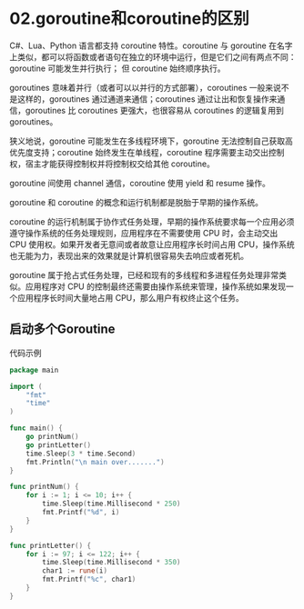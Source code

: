 # 02.goroutine和coroutine的区别

C#、Lua、Python 语言都支持 coroutine 特性。coroutine 与 goroutine 在名字上类似，都可以将函数或者语句在独立的环境中运行，但是它们之间有两点不同：
goroutine 可能发生并行执行；
但 coroutine 始终顺序执行。

goroutines 意味着并行（或者可以以并行的方式部署），coroutines 一般来说不是这样的，goroutines 通过通道来通信；coroutines 通过让出和恢复操作来通信，goroutines 比 coroutines 更强大，也很容易从 coroutines 的逻辑复用到 goroutines。

狭义地说，goroutine 可能发生在多线程环境下，goroutine 无法控制自己获取高优先度支持；coroutine 始终发生在单线程，coroutine 程序需要主动交出控制权，宿主才能获得控制权并将控制权交给其他 coroutine。


goroutine 间使用 channel 通信，coroutine 使用 yield 和 resume 操作。

goroutine 和 coroutine 的概念和运行机制都是脱胎于早期的操作系统。

coroutine 的运行机制属于协作式任务处理，早期的操作系统要求每一个应用必须遵守操作系统的任务处理规则，应用程序在不需要使用 CPU 时，会主动交出 CPU 使用权。如果开发者无意间或者故意让应用程序长时间占用 CPU，操作系统也无能为力，表现出来的效果就是计算机很容易失去响应或者死机。

goroutine 属于抢占式任务处理，已经和现有的多线程和多进程任务处理非常类似。应用程序对 CPU 的控制最终还需要由操作系统来管理，操作系统如果发现一个应用程序长时间大量地占用 CPU，那么用户有权终止这个任务。





## 启动多个Goroutine

代码示例

```go
package main

import (
	"fmt"
	"time"
)

func main() {
	go printNum()
	go printLetter()
	time.Sleep(3 * time.Second)
	fmt.Println("\n main over.......")
}

func printNum() {
	for i := 1; i <= 10; i++ {
		time.Sleep(time.Millisecond * 250)
		fmt.Printf("%d", i)
	}
}

func printLetter() {
	for i := 97; i <= 122; i++ {
		time.Sleep(time.Millisecond * 350)
		char1 := rune(i)
		fmt.Printf("%c", char1)
	}
}
```

